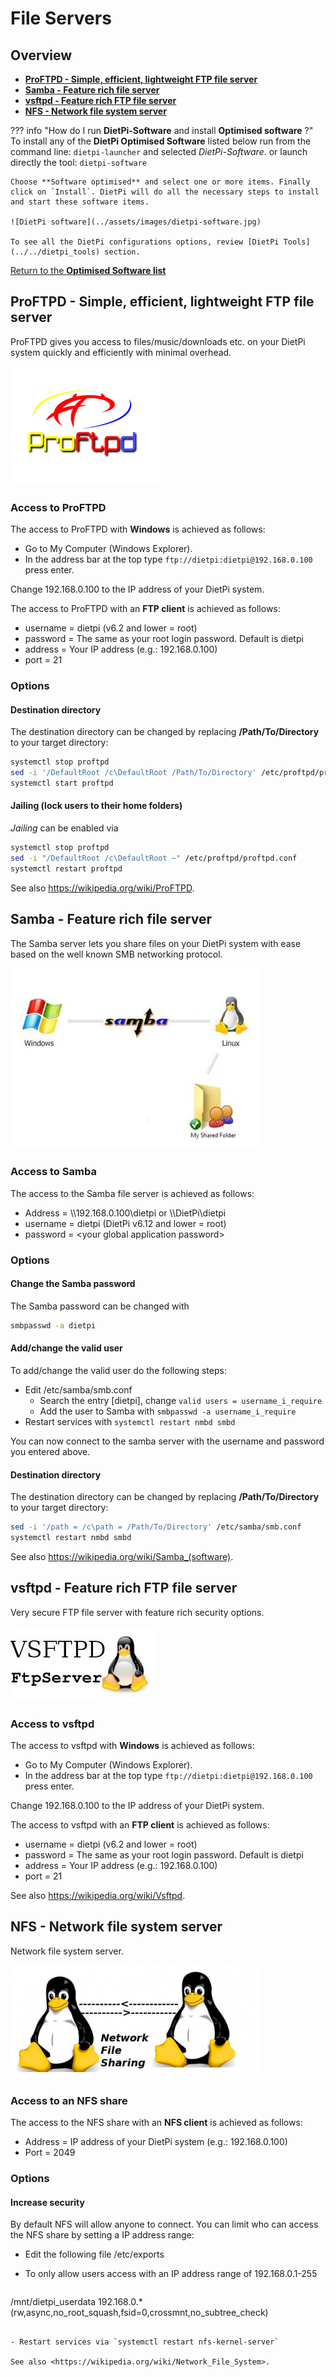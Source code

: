 # File Servers

## Overview

- [**ProFTPD - Simple, efficient, lightweight FTP file server**](#proftpd-simple-efficient-lightweight-ftp-file-server)  
- [**Samba - Feature rich file server**](#samba-feature-rich-file-server)  
- [**vsftpd - Feature rich FTP file server**](#vsftpd-feature-rich-ftp-file-server)  
- [**NFS - Network file system server**](#nfs-network-file-system-server)  

??? info "How do I run **DietPi-Software** and install **Optimised software** ?"
    To install any of the **DietPi Optimised Software** listed below run from the command line:
    ```
    dietpi-launcher
    ```
    and selected _DietPi-Software_. or launch directly the tool:
    ```
    dietpi-software
    ```

    Choose **Software optimised** and select one or more items. Finally click on `Install`. DietPi will do all the necessary steps to install and start these software items.

    ![DietPi software](../assets/images/dietpi-software.jpg)

    To see all the DietPi configurations options, review [DietPi Tools](../../dietpi_tools) section.

[Return to the **Optimised Software list**](../../dietpi_optimised_software)

## ProFTPD - Simple, efficient, lightweight FTP file server

ProFTPD gives you access to files/music/downloads etc. on your DietPi system quickly and efficiently with minimal overhead.

![DietPi file server software ProFTPD](../assets/images/dietpi-software-fileservers-proftpd.png)

### Access to ProFTPD

The access to ProFTPD with **Windows** is achieved as follows:

- Go to My Computer (Windows Explorer).
- In the address bar at the top type `ftp://dietpi:dietpi@192.168.0.100` press enter.

Change 192.168.0.100 to the IP address of your DietPi system.

The access to ProFTPD with an **FTP client** is achieved as follows:

- username = dietpi (v6.2 and lower = root)
- password = The same as your root login password. Default is dietpi
- address = Your IP address (e.g.: 192.168.0.100)
- port = 21

### Options

#### Destination directory

The destination directory can be changed by replacing **/Path/To/Directory** to your target directory:

```bash
systemctl stop proftpd
sed -i '/DefaultRoot /c\DefaultRoot /Path/To/Directory' /etc/proftpd/proftpd.conf
systemctl start proftpd
```

#### Jailing (lock users to their home folders)

*Jailing* can be enabled via

```bash
systemctl stop proftpd
sed -i "/DefaultRoot /c\DefaultRoot ~" /etc/proftpd/proftpd.conf
systemctl restart proftpd
```

See also <https://wikipedia.org/wiki/ProFTPD>.

## Samba - Feature rich file server

The Samba server lets you share files on your DietPi system with ease based on the well known SMB networking protocol.

![DietPi file server software samba](../assets/images/dietpi-software-fileservers-samba.png)

### Access to Samba

The access to the Samba file server is achieved as follows:

- Address = \\\192.168.0.100\dietpi or \\\DietPi\dietpi
- username = dietpi (DietPi v6.12 and lower = root)
- password = <your global application password\>

### Options

#### Change the Samba password

The Samba password can be changed with

```bash
smbpasswd -a dietpi
```

#### Add/change the valid user

To add/change the valid user do the following steps:

- Edit /etc/samba/smb.conf
    - Search the entry [dietpi], change `valid users = username_i_require`
    - Add the user to Samba with `smbpasswd -a username_i_require`
- Restart services with `systemctl restart nmbd smbd`

You can now connect to the samba server with the username and password you entered above.

#### Destination directory

The destination directory can be changed by replacing **/Path/To/Directory** to your target directory:

```bash
sed -i '/path = /c\path = /Path/To/Directory' /etc/samba/smb.conf
systemctl restart nmbd smbd
```

See also <https://wikipedia.org/wiki/Samba_(software)>.

## vsftpd - Feature rich FTP file server

Very secure FTP file server with feature rich security options.

![DietPi file server software vsftpd](../assets/images/dietpi-software-fileservers-vsftpd.png)

### Access to vsftpd

The access to vsftpd with **Windows** is achieved as follows:

- Go to My Computer (Windows Explorer).
- In the address bar at the top type `ftp://dietpi:dietpi@192.168.0.100` press enter.

Change 192.168.0.100 to the IP address of your DietPi system.

The access to vsftpd with an **FTP client** is achieved as follows:

- username = dietpi (v6.2 and lower = root)
- password = The same as your root login password. Default is dietpi
- address = Your IP address (e.g.: 192.168.0.100)
- port = 21

See also <https://wikipedia.org/wiki/Vsftpd>.

## NFS - Network file system server

Network file system server.

![DietPi file server software NFS](../assets/images/dietpi-software-fileservers-nfs.png)

### Access to an NFS share

The access to the NFS share with an **NFS client** is achieved as follows:

- Address = IP address of your DietPi system (e.g.: 192.168.0.100)
- Port = 2049

### Options

#### Increase security

By default NFS will allow anyone to connect. You can limit who can access the NFS share by setting a IP address range:

- Edit the following file /etc/exports
- To only allow users access with an IP address range of 192.168.0.1-255

    ```bash
/mnt/dietpi_userdata 192.168.0.*(rw,async,no_root_squash,fsid=0,crossmnt,no_subtree_check)
```

- Restart services via `systemctl restart nfs-kernel-server`

See also <https://wikipedia.org/wiki/Network_File_System>.
